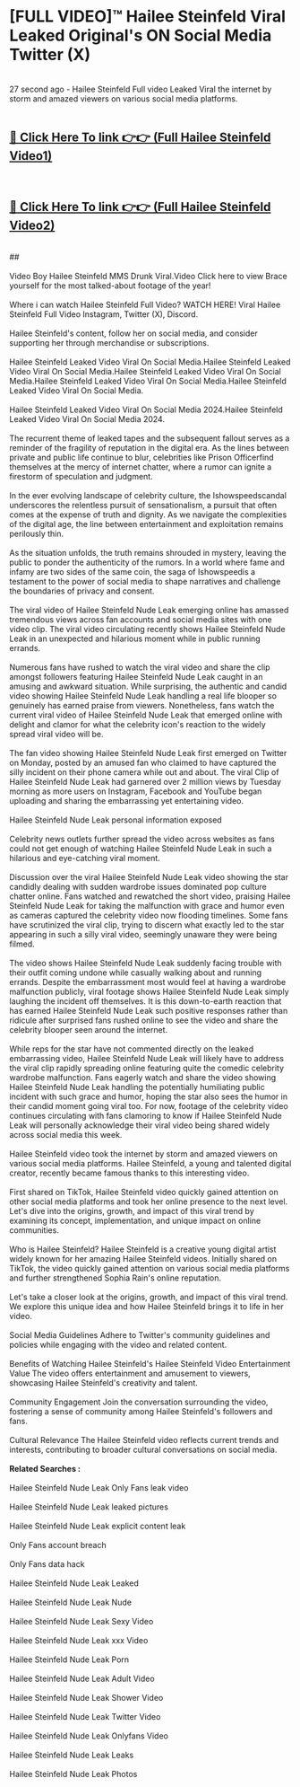 # [FULL VIDEO]™ Hailee Steinfeld Viral Leaked Original's ON Social Media Twitter (X) <br>
<br>
27 second ago - Hailee Steinfeld Full video Leaked Viral the internet by storm and amazed viewers on various social media platforms.<br>

 <br>

##  <a href="https://play.123hd.live?title=Full Hailee_Steinfeld&ref=git">🔴 Click Here To link 👉👉 (Full Hailee Steinfeld Video1)</a><br>
  <br>

##  <a href="https://play.123hd.live?title=Full Hailee_Steinfeld&ref=git">🔴 Click Here To link 👉👉 (Full Hailee Steinfeld Video2)</a><br>
  <br>
  ##


  <br>

  <br>
Video Boy Hailee Steinfeld MMS Drunk Viral.Video Click here to view Brace yourself for the most talked-about footage of the year!
<br><br>
Where i can watch Hailee Steinfeld Full Video? WATCH HERE! Viral Hailee Steinfeld Full Video Instagram, Twitter (X), Discord.
<br><br>
Hailee Steinfeld's content, follow her on social media, and consider supporting her through merchandise or subscriptions.
<br><br>
Hailee Steinfeld Leaked Video Viral On Social Media.Hailee Steinfeld Leaked Video Viral On Social Media.Hailee Steinfeld Leaked Video Viral On Social Media.Hailee Steinfeld Leaked Video Viral On Social Media.Hailee Steinfeld Leaked Video Viral On Social Media.
<br><br>
Hailee Steinfeld Leaked Video Viral On Social Media 2024.Hailee Steinfeld Leaked Video Viral On Social Media 2024.
<br><br>
The recurrent theme of leaked tapes and the subsequent fallout serves as a reminder of the fragility of reputation in the digital era. As the lines between private and public life continue to blur, celebrities like Prison Officerfind themselves at the mercy of internet chatter, where a rumor can ignite a firestorm of speculation and judgment.
<br><br>
In the ever evolving landscape of celebrity culture, the Ishowspeedscandal underscores the relentless pursuit of sensationalism, a pursuit that often comes at the expense of truth and dignity. As we navigate the complexities of the digital age, the line between entertainment and exploitation remains perilously thin.
<br><br>
As the situation unfolds, the truth remains shrouded in mystery, leaving the public to ponder the authenticity of the rumors. In a world where fame and infamy are two sides of the same coin, the saga of Ishowspeedis a testament to the power of social media to shape narratives and challenge the boundaries of privacy and consent.
<br><br>
The viral video of Hailee Steinfeld Nude Leak emerging online has amassed tremendous views across fan accounts and social media sites with one video clip. The viral video circulating recently shows Hailee Steinfeld Nude Leak in an unexpected and hilarious moment while in public running errands.
<br><br>
Numerous fans have rushed to watch the viral video and share the clip amongst followers featuring Hailee Steinfeld Nude Leak caught in an amusing and awkward situation. While surprising, the authentic and candid video showing Hailee Steinfeld Nude Leak handling a real life blooper so genuinely has earned praise from viewers. Nonetheless, fans watch the current viral video of Hailee Steinfeld Nude Leak that emerged online with delight and clamor for what the celebrity icon's reaction to the widely spread viral video will be.
<br><br>
The fan video showing Hailee Steinfeld Nude Leak first emerged on Twitter on Monday, posted by an amused fan who claimed to have captured the silly incident on their phone camera while out and about. The viral Clip of Hailee Steinfeld Nude Leak had garnered over 2 million views by Tuesday morning as more users on Instagram, Facebook and YouTube began uploading and sharing the embarrassing yet entertaining video.
<br><br>
Hailee Steinfeld Nude Leak personal information exposed
<br><br>
Celebrity news outlets further spread the video across websites as fans could not get enough of watching Hailee Steinfeld Nude Leak in such a hilarious and eye-catching viral moment.
<br><br>
Discussion over the viral Hailee Steinfeld Nude Leak video showing the star candidly dealing with sudden wardrobe issues dominated pop culture chatter online. Fans watched and rewatched the short video, praising Hailee Steinfeld Nude Leak for taking the malfunction with grace and humor even as cameras captured the celebrity video now flooding timelines. Some fans have scrutinized the viral clip, trying to discern what exactly led to the star appearing in such a silly viral video, seemingly unaware they were being filmed.
<br><br>
The video shows Hailee Steinfeld Nude Leak suddenly facing trouble with their outfit coming undone while casually walking about and running errands. Despite the embarrassment most would feel at having a wardrobe malfunction publicly, viral footage shows Hailee Steinfeld Nude Leak simply laughing the incident off themselves. It is this down-to-earth reaction that has earned Hailee Steinfeld Nude Leak such positive responses rather than ridicule after surprised fans rushed online to see the video and share the celebrity blooper seen around the internet.
<br><br>
While reps for the star have not commented directly on the leaked embarrassing video, Hailee Steinfeld Nude Leak will likely have to address the viral clip rapidly spreading online featuring quite the comedic celebrity wardrobe malfunction. Fans eagerly watch and share the video showing Hailee Steinfeld Nude Leak handling the potentially humiliating public incident with such grace and humor, hoping the star also sees the humor in their candid moment going viral too. For now, footage of the celebrity video continues circulating with fans clamoring to know if Hailee Steinfeld Nude Leak will personally acknowledge their viral video being shared widely across social media this week.
<br><br>
Hailee Steinfeld video took the internet by storm and amazed viewers on various social media platforms. Hailee Steinfeld, a young and talented digital creator, recently became famous thanks to this interesting video.
<br><br>
First shared on TikTok, Hailee Steinfeld video quickly gained attention on other social media platforms and took her online presence to the next level. Let's dive into the origins, growth, and impact of this viral trend by examining its concept, implementation, and unique impact on online communities.
<br><br>
Who is Hailee Steinfeld? Hailee Steinfeld is a creative young digital artist widely known for her amazing Hailee Steinfeld videos. Initially shared on TikTok, the video quickly gained attention on various social media platforms and further strengthened Sophia Rain's online reputation.
<br><br>
Let's take a closer look at the origins, growth, and impact of this viral trend. We explore this unique idea and how Hailee Steinfeld brings it to life in her video.
<br><br>
Social Media Guidelines Adhere to Twitter's community guidelines and policies while engaging with the video and related content.
<br><br>
Benefits of Watching Hailee Steinfeld's Hailee Steinfeld Video Entertainment Value The video offers entertainment and amusement to viewers, showcasing Hailee Steinfeld's creativity and talent.
<br><br>
Community Engagement Join the conversation surrounding the video, fostering a sense of community among Hailee Steinfeld's followers and fans.
<br><br>
Cultural Relevance The Hailee Steinfeld video reflects current trends and interests, contributing to broader cultural conversations on social media.
<br><br>
<strong>Related Searches :</strong>
<br><br>
Hailee Steinfeld Nude Leak Only Fans leak video
<br><br>
Hailee Steinfeld Nude Leak leaked pictures
<br><br>
Hailee Steinfeld Nude Leak explicit content leak
<br><br>
Only Fans account breach
<br><br>
Only Fans data hack
<br><br>
Hailee Steinfeld Nude Leak Leaked
<br><br>
Hailee Steinfeld Nude Leak Nude
<br><br>
Hailee Steinfeld Nude Leak Sexy Video
<br><br>
Hailee Steinfeld Nude Leak xxx Video
<br><br>
Hailee Steinfeld Nude Leak Porn
<br><br>
Hailee Steinfeld Nude Leak Adult Video
<br><br>
Hailee Steinfeld Nude Leak Shower Video
<br><br>
Hailee Steinfeld Nude Leak Twitter Video
<br><br>
Hailee Steinfeld Nude Leak Onlyfans Video
<br><br>
Hailee Steinfeld Nude Leak Leaks
<br><br>
Hailee Steinfeld Nude Leak Photos